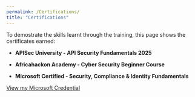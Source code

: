 ```yaml
---
permalink: /Certifications/
title: "Certifications"
---
```


To demostrate the skills learnt through the training, this page shows the certificates earned:

- **APISec University - API Security Fundamentals 2025**
  <div data-iframe-width="400" data-iframe-height="350" data-share-badge-id="28edfdbd-0672-4b91-8348-55762646ca8e" data-share-badge-host="https://www.credly.com"></div><script type="text/javascript" async src="//cdn.credly.com/assets/utilities/embed.js"></script>

- **Africahackon Academy - Cyber Security Beginner Course**
   <div data-iframe-width="400" data-iframe-height="350" data-share-badge-id="2456db7d-8e91-48e9-850b-e10ec2bfe2d7" data-share-badge-host="https://www.credly.com"></div><script type="text/javascript" async src="//cdn.credly.com/assets/utilities/embed.js"></script>
   
 - **Microsoft Certified - Security, Compliance & Identity Fundamentals**

    <a href="https://learn.microsoft.com/api/credentials/share/en-us/FednandMwashambaMtalaki-4394/3C9254095502CDAD?sharingId=6B66557EC3AF5F68" target="_blank" rel="noopener">
  View my Microsoft Credential
</a>

 
   
